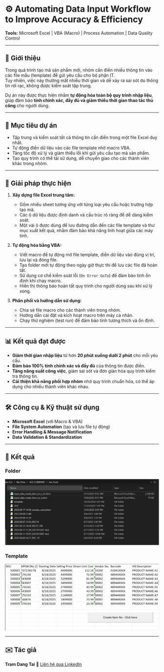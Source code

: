 # ⚙️ Automating Data Input Workflow to Improve Accuracy & Efficiency  
**Tools:** Microsoft Excel | VBA (Macro) | Process Automation | Data Quality Control  

---

## 📘 Giới thiệu
Trong quá trình tạo mã sản phẩm mới, nhóm cần điền nhiều thông tin vào các file mẫu (template) để gửi yêu cầu cho bộ phận IT.  
Tuy nhiên, việc này thường mất nhiều thời gian và dễ xảy ra sai sót do thông tin rời rạc, không được kiểm soát tập trung.  

Dự án này được thực hiện nhằm **tự động hóa toàn bộ quy trình nhập liệu**, giúp đảm bảo **tính chính xác, đầy đủ và giảm thiểu thời gian thao tác thủ công** cho người dùng.

---

## 🎯 Mục tiêu dự án
- Tập trung và kiểm soát tất cả thông tin cần điền trong một file Excel duy nhất.  
- Tự động điền dữ liệu vào các file template nhờ macro VBA.  
- Tăng tốc độ xử lý và giảm thiểu lỗi khi gửi yêu cầu tạo mã sản phẩm.  
- Tạo quy trình có thể tái sử dụng, dễ chuyển giao cho các thành viên khác trong nhóm.

---

## 🧩 Giải pháp thực hiện
1. **Xây dựng file Excel trung tâm:**  
   - Gồm nhiều sheet tương ứng với từng loại yêu cầu hoặc trường hợp tạo mã.  
   - Các ô dữ liệu được định danh và cấu trúc rõ ràng để dễ dàng kiểm soát.
   - Một vài ô được dùng để lưu đường dẫn đến các file template và thư mục xuất kết quả, nhằm đảm bảo khả năng linh hoạt giữa các máy tính.

2. **Tự động hóa bằng VBA:**  
   - Viết macro để tự động mở file template, điền dữ liệu vào đúng vị trí, lưu lại và đóng file.  
   - Tạo folder mới tự động theo ngày giờ thực thi để lưu các file đã hoàn tất.  
   - Sử dụng cơ chế kiểm soát lỗi (`On Error GoTo`) để đảm bảo tính ổn định khi chạy macro.  
   - Hiển thị thông báo hoàn tất quy trình cho người dùng sau khi xử lý xong.

3. **Phân phối và hướng dẫn sử dụng:**  
   - Chia sẻ file macro cho các thành viên trong nhóm.  
   - Hướng dẫn cài đặt và kích hoạt macro trên máy cá nhân.  
   - Chạy thử nghiệm (test run) để đảm bảo tính tương thích và ổn định.

---

## 📊 Kết quả đạt được
- **Giảm thời gian nhập liệu** từ hơn **20 phút xuống dưới 2 phút** cho mỗi yêu cầu.  
- **Đảm bảo 100% tính chính xác và đầy đủ** của thông tin được điền.  
- **Tăng năng suất công việc**, giảm sai sót và đơn giản hóa quy trình kiểm tra thông tin.  
- **Cải thiện khả năng phối hợp nhóm** nhờ quy trình chuẩn hóa, có thể áp dụng cho nhiều thành viên khác nhau.

---

## 🛠️ Công cụ & Kỹ thuật sử dụng
- **Microsoft Excel** (với Macro & VBA)  
- **File System Automation** (tạo và lưu file tự động)  
- **Error Handling & Message Notification**  
- **Data Validation & Standardization**

---

## 📸 Kết quả
### Folder
<p align="center">
  <img src="./Folder%20List.PNG" alt="Preview thư mục kết quả" width="650">
</p>

### Template
<p align="center">
  <img src="./Template.PNG" alt="Preview template" width="650">
</p>

---

## ✉️ Tác giả
**Tram Dang Tai**
📧 [Liên hệ qua LinkedIn](https://www.linkedin.com/in/tramdangtai)
